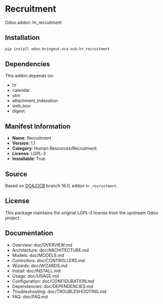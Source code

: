 # Recruitment

Odoo addon: hr_recruitment

## Installation

```bash
pip install odoo-bringout-oca-ocb-hr_recruitment
```

## Dependencies

This addon depends on:
- hr
- calendar
- utm
- attachment_indexation
- web_tour
- digest

## Manifest Information

- **Name**: Recruitment
- **Version**: 1.1
- **Category**: Human Resources/Recruitment
- **License**: LGPL-3
- **Installable**: True

## Source

Based on [OCA/OCB](https://github.com/OCA/OCB) branch 16.0, addon `hr_recruitment`.

## License

This package maintains the original LGPL-3 license from the upstream Odoo project.

## Documentation

- Overview: doc/OVERVIEW.md
- Architecture: doc/ARCHITECTURE.md
- Models: doc/MODELS.md
- Controllers: doc/CONTROLLERS.md
- Wizards: doc/WIZARDS.md
- Install: doc/INSTALL.md
- Usage: doc/USAGE.md
- Configuration: doc/CONFIGURATION.md
- Dependencies: doc/DEPENDENCIES.md
- Troubleshooting: doc/TROUBLESHOOTING.md
- FAQ: doc/FAQ.md
